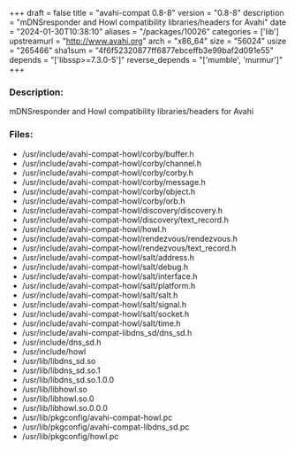 +++
draft = false
title = "avahi-compat 0.8-8"
version = "0.8-8"
description = "mDNSresponder and Howl compatibility libraries/headers for Avahi"
date = "2024-01-30T10:38:10"
aliases = "/packages/10026"
categories = ['lib']
upstreamurl = "http://www.avahi.org"
arch = "x86_64"
size = "56024"
usize = "265466"
sha1sum = "4f6f52320877ff6877ebceffb3e99baf2d091e55"
depends = "['libssp>=7.3.0-5']"
reverse_depends = "['mumble', 'murmur']"
+++
### Description: 
mDNSresponder and Howl compatibility libraries/headers for Avahi

### Files: 
* /usr/include/avahi-compat-howl/corby/buffer.h
* /usr/include/avahi-compat-howl/corby/channel.h
* /usr/include/avahi-compat-howl/corby/corby.h
* /usr/include/avahi-compat-howl/corby/message.h
* /usr/include/avahi-compat-howl/corby/object.h
* /usr/include/avahi-compat-howl/corby/orb.h
* /usr/include/avahi-compat-howl/discovery/discovery.h
* /usr/include/avahi-compat-howl/discovery/text_record.h
* /usr/include/avahi-compat-howl/howl.h
* /usr/include/avahi-compat-howl/rendezvous/rendezvous.h
* /usr/include/avahi-compat-howl/rendezvous/text_record.h
* /usr/include/avahi-compat-howl/salt/address.h
* /usr/include/avahi-compat-howl/salt/debug.h
* /usr/include/avahi-compat-howl/salt/interface.h
* /usr/include/avahi-compat-howl/salt/platform.h
* /usr/include/avahi-compat-howl/salt/salt.h
* /usr/include/avahi-compat-howl/salt/signal.h
* /usr/include/avahi-compat-howl/salt/socket.h
* /usr/include/avahi-compat-howl/salt/time.h
* /usr/include/avahi-compat-libdns_sd/dns_sd.h
* /usr/include/dns_sd.h
* /usr/include/howl
* /usr/lib/libdns_sd.so
* /usr/lib/libdns_sd.so.1
* /usr/lib/libdns_sd.so.1.0.0
* /usr/lib/libhowl.so
* /usr/lib/libhowl.so.0
* /usr/lib/libhowl.so.0.0.0
* /usr/lib/pkgconfig/avahi-compat-howl.pc
* /usr/lib/pkgconfig/avahi-compat-libdns_sd.pc
* /usr/lib/pkgconfig/howl.pc
